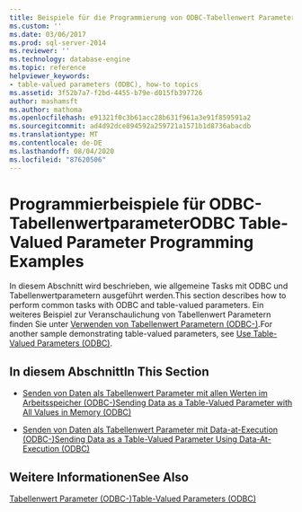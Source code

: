 ```yaml
---
title: Beispiele für die Programmierung von ODBC-Tabellenwert Parametern | Microsoft-Dokumentation
ms.custom: ''
ms.date: 03/06/2017
ms.prod: sql-server-2014
ms.reviewer: ''
ms.technology: database-engine
ms.topic: reference
helpviewer_keywords:
- table-valued parameters (ODBC), how-to topics
ms.assetid: 3f52b7a7-f2bd-4455-b79e-d015fb397726
author: mashamsft
ms.author: mathoma
ms.openlocfilehash: e91321f0c3b61acc28b631f961a3e91f859591a2
ms.sourcegitcommit: ad4d92dce894592a259721a1571b1d8736abacdb
ms.translationtype: MT
ms.contentlocale: de-DE
ms.lasthandoff: 08/04/2020
ms.locfileid: "87620506"
---
```

# <a name="odbc-table-valued-parameter-programming-examples"></a><span data-ttu-id="5905d-102">Programmierbeispiele für ODBC-Tabellenwertparameter</span><span class="sxs-lookup"><span data-stu-id="5905d-102">ODBC Table-Valued Parameter Programming Examples</span></span>
  <span data-ttu-id="5905d-103">In diesem Abschnitt wird beschrieben, wie allgemeine Tasks mit ODBC und Tabellenwertparametern ausgeführt werden.</span><span class="sxs-lookup"><span data-stu-id="5905d-103">This section describes how to perform common tasks with ODBC and table-valued parameters.</span></span> <span data-ttu-id="5905d-104">Ein weiteres Beispiel zur Veranschaulichung von Tabellenwert Parametern finden Sie unter [Verwenden von Tabellenwert Parametern &#40;ODBC-&#41;](../../relational-databases/native-client-odbc-table-valued-parameters/table-valued-parameters-odbc.md).</span><span class="sxs-lookup"><span data-stu-id="5905d-104">For another sample demonstrating table-valued parameters, see [Use Table-Valued Parameters &#40;ODBC&#41;](../../relational-databases/native-client-odbc-table-valued-parameters/table-valued-parameters-odbc.md).</span></span>  
  
## <a name="in-this-section"></a><span data-ttu-id="5905d-105">In diesem Abschnitt</span><span class="sxs-lookup"><span data-stu-id="5905d-105">In This Section</span></span>  
  
-   [<span data-ttu-id="5905d-106">Senden von Daten als Tabellenwert Parameter mit allen Werten im Arbeitsspeicher &#40;ODBC-&#41;</span><span class="sxs-lookup"><span data-stu-id="5905d-106">Sending Data as a Table-Valued Parameter with All Values in Memory &#40;ODBC&#41;</span></span>](../../relational-databases/native-client-odbc-table-valued-parameters/sending-data-as-a-table-valued-parameter-with-all-values-in-memory-odbc.md)  
  
-   [<span data-ttu-id="5905d-107">Senden von Daten als Tabellenwert Parameter mit Data-at-Execution &#40;ODBC-&#41;</span><span class="sxs-lookup"><span data-stu-id="5905d-107">Sending Data as a Table-Valued Parameter Using Data-At-Execution &#40;ODBC&#41;</span></span>](../../relational-databases/native-client-odbc-table-valued-parameters/sending-data-as-a-table-valued-parameter-using-data-at-execution-odbc.md)  
  
## <a name="see-also"></a><span data-ttu-id="5905d-108">Weitere Informationen</span><span class="sxs-lookup"><span data-stu-id="5905d-108">See Also</span></span>  
 [<span data-ttu-id="5905d-109">Tabellenwert Parameter &#40;ODBC-&#41;</span><span class="sxs-lookup"><span data-stu-id="5905d-109">Table-Valued Parameters &#40;ODBC&#41;</span></span>](../../relational-databases/native-client-odbc-table-valued-parameters/table-valued-parameters-odbc.md)  
  
  
